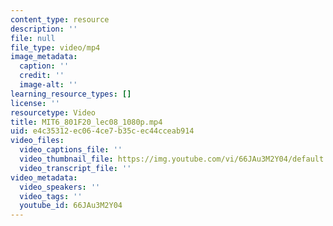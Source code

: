 ```yaml
---
content_type: resource
description: ''
file: null
file_type: video/mp4
image_metadata:
  caption: ''
  credit: ''
  image-alt: ''
learning_resource_types: []
license: ''
resourcetype: Video
title: MIT6_801F20_lec08_1080p.mp4
uid: e4c35312-ec06-4ce7-b35c-ec44cceab914
video_files:
  video_captions_file: ''
  video_thumbnail_file: https://img.youtube.com/vi/66JAu3M2Y04/default.jpg
  video_transcript_file: ''
video_metadata:
  video_speakers: ''
  video_tags: ''
  youtube_id: 66JAu3M2Y04
---
```

